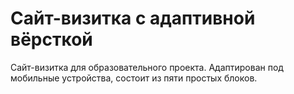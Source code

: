Сайт-визитка с адаптивной вёрсткой
=============================

Сайт-визитка для образовательного проекта. Адаптирован под мобильные устройства, состоит из пяти простых блоков.